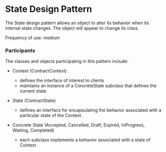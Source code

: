 # State Design Pattern

The State design pattern allows an object to alter its behavior when its internal state changes. The object will appear to change its class.

Frequency of use: medium

### Participants

The classes and objects participating in this pattern include:

* Context  (ContractContext)
	+ defines the interface of interest to clients
	+ maintains an instance of a ConcreteState subclass that defines the current state.

* State  (ContractState)
	+ defines an interface for encapsulating the behavior associated with a particular state of the Context.

* Concrete State  (Accepted, Cancelled, Draft, Expired, InProgress, Waiting, Completed)
	+ each subclass implements a behavior associated with a state of Context